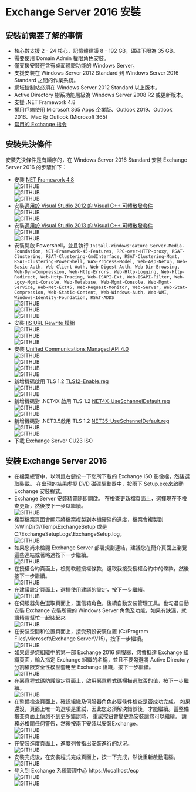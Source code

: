 # Exchange Server 2016 安裝

## 安裝前需要了解的事情

- 核心數支援 2 - 24 核心，記憶體建議 8 - 192 GB，磁碟下限為 35 GB。 <br>
- 需要使用 Domain Admin 權限角色安裝。<br>
- 僅支援安裝在含有桌面體驗功能的 Windows Server。<br>
- 支援安裝在 Windows Server 2012 Standard 到 Windows Server 2016 Standard 之間的作業系統。<br>
- 網域控制站必須在 Windows Server 2012 Standard 以上版本。<br>
- Active Directory 樹系功能層級為 Windows Server 2008 R2 或更新版本。<br>
- 支援 .NET Framework 4.8<br>
- 援用戶端使用 Microsoft 365 Apps 企業版、Outlook 2019、Outlook 2016、Mac 版 Outlook (Microsoft 365)<br>
- [常用的 Exchange 指令](/Exchange2016/exchange-ps.md)<br>

## 安裝先決條件

安裝先決條件是有順序的，在 Windows Server 2016 Standard 安裝 Exchange Server 2016 的步驟如下：<br>

- 安裝 [NET Framework 4.8](https://download.visualstudio.microsoft.com/download/pr/014120d7-d689-4305-befd-3cb711108212/0fd66638cde16859462a6243a4629a50/ndp48-x86-x64-allos-enu.exe)<br>
  ![GITHUB](/Exchange2016/image/1.png)<br>
  ![GITHUB](/Exchange2016/image/2.png)<br>
  ![GITHUB](/Exchange2016/image/3.png)<br>
- 安裝[適用於 Visual Studio 2012 的 Visual C++ 可轉散發套件](https://www.microsoft.com/download/details.aspx?id=30679)<br>
  ![GITHUB](/Exchange2016/image/4.png)<br>
  ![GITHUB](/Exchange2016/image/5.png)<br>
- 安裝[適用於 Visual Studio 2013 的 Visual C++ 可轉散發套件](https://support.microsoft.com/help/4032938)<br>
  ![GITHUB](/Exchange2016/image/6.png)<br>
  ![GITHUB](/Exchange2016/image/7.png)<br>
- 安裝開啟 Powershell，並且執行 `Install-WindowsFeature Server-Media-Foundation, NET-Framework-45-Features, RPC-over-HTTP-proxy, RSAT-Clustering, RSAT-Clustering-CmdInterface, RSAT-Clustering-Mgmt, RSAT-Clustering-PowerShell, WAS-Process-Model, Web-Asp-Net45, Web-Basic-Auth, Web-Client-Auth, Web-Digest-Auth, Web-Dir-Browsing, Web-Dyn-Compression, Web-Http-Errors, Web-Http-Logging, Web-Http-Redirect, Web-Http-Tracing, Web-ISAPI-Ext, Web-ISAPI-Filter, Web-Lgcy-Mgmt-Console, Web-Metabase, Web-Mgmt-Console, Web-Mgmt-Service, Web-Net-Ext45, Web-Request-Monitor, Web-Server, Web-Stat-Compression, Web-Static-Content, Web-Windows-Auth, Web-WMI, Windows-Identity-Foundation, RSAT-ADDS`<br>
  ![GITHUB](/Exchange2016/image/8.png)<br>
  ![GITHUB](/Exchange2016/image/9.png)<br>
  ![GITHUB](/Exchange2016/image/10.png)<br>
- 安裝 [IIS URL Rewrite 模組](https://www.iis.net/downloads/microsoft/url-rewrite)<br>
  ![GITHUB](/Exchange2016/image/11.png)<br>
  ![GITHUB](/Exchange2016/image/12.png)<br>
  ![GITHUB](/Exchange2016/image/13.png)<br>
- 安裝 [Unified Communications Managed API 4.0](https://www.microsoft.com/download/details.aspx?id=34992)<br>
  ![GITHUB](/Exchange2016/image/14.png)<br>
  ![GITHUB](/Exchange2016/image/15.png)<br>
  ![GITHUB](/Exchange2016/image/16.png)<br>
  ![GITHUB](/Exchange2016/image/17.png)<br>
- 新增機碼啟用 TLS 1.2 [TLS12-Enable.reg](/Exchange2016/TLS12-Enable.reg)<br>
  ![GITHUB](/Exchange2016/image/18.png)<br>
  ![GITHUB](/Exchange2016/image/19.png)<br>
- 新增機碼對 .NET4X 啟用 TLS 1.2 [NET4X-UseSchannelDefault.reg](/Exchange2016/NET4X-UseSchannelDefaults.reg)<br>
  ![GITHUB](/Exchange2016/image/20.png)<br>
  ![GITHUB](/Exchange2016/image/21.png)<br>
- 新增機碼對 .NET3.5啟用 TLS 1.2 [NET35-UseSchannelDefault.reg](/Exchange2016/NET35-UseSchannelDefaults.reg)<br>
  ![GITHUB](/Exchange2016/image/22.png)<br>
  ![GITHUB](/Exchange2016/image/23.png)<br>
- 下載 Exchange Server CU23 ISO<br>

## 安裝 Exchange Server 2016

- 在檔案總管中，以滑鼠右鍵按一下您所下載的 Exchange ISO 影像檔，然後選取裝載。 在出現的結果虛擬 DVD 磁碟驅動器中，按兩下 Setup.exe來啟動 Exchange 安裝程式。<br>
- Exchange Server 安裝精靈隨即開啟。 在檢查更新檔頁面上，選擇現在不檢查更新，然後按下一步以繼續。<br>
  ![GITHUB](/Exchange2016/image/24.png)<br>
- 複製檔案頁面會顯示將檔案複製到本機硬碟的進度，檔案會複製到 %WinDir%\Temp\ExchangeSetup 或是 C:\ExchangeSetupLogs\ExchangeSetup.log。<br>
  ![GITHUB](/Exchange2016/image/25.png)<br>
- 如果您尚未檢閱 Exchange Server 部署規劃連結，建議您在簡介頁面上瀏覽這些連結或著略過按下一步繼續。<br>
  ![GITHUB](/Exchange2016/image/26.png)<br>
- 在授權合約頁面上，檢閱軟體授權條款，選取我接受授權合約中的條款，然後按下一步繼續。<br>
  ![GITHUB](/Exchange2016/image/27.png)<br>
- 在建議設定頁面上，選擇使用建議的設定，按下一步繼續。<br>
  ![GITHUB](/Exchange2016/image/28.png)<br>
- 在伺服器角色選取頁面上，選信箱角色，後續自動安裝管理工具。也勾選自動安裝 Exchange 安裝所需的 Windows Server 角色及功能，如果有缺漏，就讓精靈幫忙一起裝起來<br>
  ![GITHUB](/Exchange2016/image/29.png)<br>
- 在安裝空間和位置頁面上，接受預設安裝位置 (C:\Program Files\Microsoft\Exchange Server\V15)，按下一步繼續。<br>
  ![GITHUB](/Exchange2016/image/30.png)<br>
- 如果這是您組織中的第一部 Exchange 2016 伺服器，您會抵達 Exchange 組織頁面，輸入指定 Exchange 組織的名稱，並且不要勾選將 Active Directory 分割權限安全性模型套用至 Exchange 組織，按下一步繼續。<br>
  ![GITHUB](/Exchange2016/image/31.png)<br>
- 在惡意程式碼防護設定頁面上，啟用惡意程式碼掃描選取否的值，按下一步繼續。<br>
  ![GITHUB](/Exchange2016/image/32.png)<br>
- 在整備檢查頁面上，確認組織及伺服器角色必要條件檢查是否成功完成。 如果還沒，頁面上唯一的選項是重試，因此您必須解決錯誤後，才能繼續。當整備檢查頁面上偵測不到更多錯誤時， 重試按鈕會變更為安裝讓您可以繼續。 請務必檢閱任何警告，然後按兩下安裝以安裝Exchange。<br>
  ![GITHUB](/Exchange2016/image/33.png)<br>
  ![GITHUB](/Exchange2016/image/34.png)<br>
- 在安裝進度頁面上，進度列會指出安裝進行的狀況。<br>
  ![GITHUB](/Exchange2016/image/35.png)<br>
- 安裝完成後，在安裝程式完成頁面上，按一下完成，然後重新啟動電腦。<br>
  ![GITHUB](/Exchange2016/image/36.png)<br>
- 登入到 Exchange 系統管理中心 https://localhost/ecp<br>
  ![GITHUB](/Exchange2016/image/37.png)<br>
  ![GITHUB](/Exchange2016/image/38.png)<br>